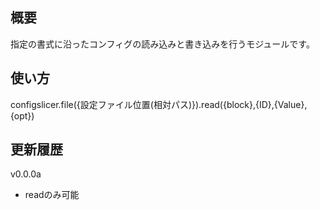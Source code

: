 ## 概要
指定の書式に沿ったコンフィグの読み込みと書き込みを行うモジュールです。

## 使い方
configslicer.file({設定ファイル位置(相対パス)}).read({block},{ID},{Value},{opt})

## 更新履歴
v0.0.0a
- readのみ可能
